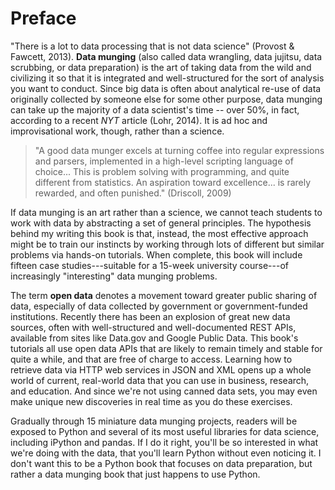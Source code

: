 # Preface 

"There is a lot to data processing that is not data science" (Provost & Fawcett, 2013).  **Data munging** (also called data wrangling, data jujitsu, data scrubbing, or data preparation) is the art of taking data from the wild and civilizing it so that it is integrated and well-structured for the sort of analysis you want to conduct.  Since big data is often about analytical re-use of data originally collected by someone else for some other purpose, data munging can take up the majority of a data scientist's time -- over 50%, in fact, according to a recent *NYT* article (Lohr, 2014).  It is ad hoc and improvisational work, though, rather than a science.

> "A good data munger excels at turning coffee into regular expressions and parsers, implemented in a high-level scripting language of choice... This is problem solving with programming, and quite different from statistics.  An aspiration toward excellence... is rarely rewarded, and often punished." (Driscoll, 2009)

If data munging is an art rather than a science, we cannot teach students to work with data by abstracting a set of general principles.  The hypothesis behind my writing this book is that, instead, the most effective approach might be to train our instincts by working through lots of different but similar problems via hands-on tutorials.  When complete, this book will include fifteen case studies---suitable for a 15-week university course---of increasingly "interesting" data munging problems.

The term **open data** denotes a movement toward greater public sharing of data, especially of data collected by government or government-funded institutions.  Recently there has been an explosion of great new data sources, often with well-structured and well-documented REST APIs, available from sites like Data.gov and Google Public Data.  This book's tutorials all use open data APIs that are likely to remain timely and stable for quite a while, and that are free of charge to access.  Learning how to retrieve data via HTTP web services in JSON and XML opens up a whole world of current, real-world data that you can use in business, research, and education.  And since we're not using canned data sets, you may even make unique new discoveries in real time as you do these exercises.

Gradually through 15 miniature data munging projects, readers will be exposed to Python and several of its most useful libraries for data science, including iPython and pandas.  If I do it right, you'll be so interested in what we're doing with the data, that you'll learn Python without even noticing it.  I don't want this to be a Python book that focuses on data preparation, but rather a data munging book that just happens to use Python.